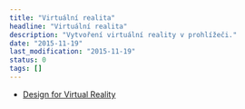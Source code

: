 ```yaml
---
title: "Virtuální realita"
headline: "Virtuální realita"
description: "Vytvoření virtuální reality v prohlížeči."
date: "2015-11-19"
last_modification: "2015-11-19"
status: 0
tags: []
---
```


- [Design for Virtual Reality](http://blog.framerjs.com/posts/design-virtual-reality.html)